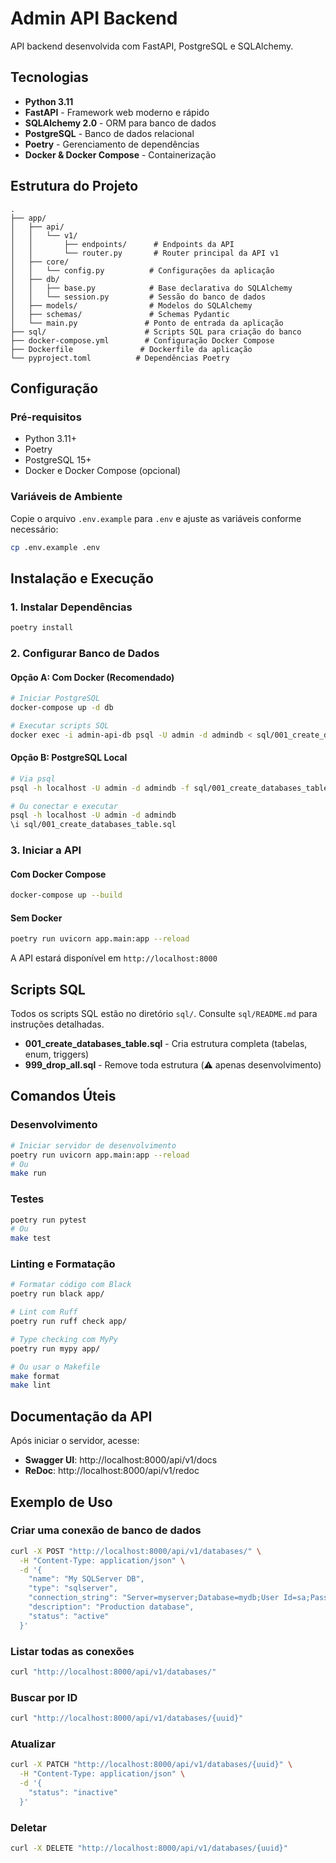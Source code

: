 # Admin API Backend

API backend desenvolvida com FastAPI, PostgreSQL e SQLAlchemy.

## Tecnologias

- **Python 3.11**
- **FastAPI** - Framework web moderno e rápido
- **SQLAlchemy 2.0** - ORM para banco de dados
- **PostgreSQL** - Banco de dados relacional
- **Poetry** - Gerenciamento de dependências
- **Docker & Docker Compose** - Containerização

## Estrutura do Projeto

```
.
├── app/
│   ├── api/
│   │   └── v1/
│   │       ├── endpoints/      # Endpoints da API
│   │       └── router.py       # Router principal da API v1
│   ├── core/
│   │   └── config.py          # Configurações da aplicação
│   ├── db/
│   │   ├── base.py            # Base declarativa do SQLAlchemy
│   │   └── session.py         # Sessão do banco de dados
│   ├── models/                # Modelos do SQLAlchemy
│   ├── schemas/               # Schemas Pydantic
│   └── main.py               # Ponto de entrada da aplicação
├── sql/                      # Scripts SQL para criação do banco
├── docker-compose.yml        # Configuração Docker Compose
├── Dockerfile               # Dockerfile da aplicação
└── pyproject.toml          # Dependências Poetry
```

## Configuração

### Pré-requisitos

- Python 3.11+
- Poetry
- PostgreSQL 15+
- Docker e Docker Compose (opcional)

### Variáveis de Ambiente

Copie o arquivo `.env.example` para `.env` e ajuste as variáveis conforme necessário:

```bash
cp .env.example .env
```

## Instalação e Execução

### 1. Instalar Dependências

```bash
poetry install
```

### 2. Configurar Banco de Dados

#### Opção A: Com Docker (Recomendado)

```bash
# Iniciar PostgreSQL
docker-compose up -d db

# Executar scripts SQL
docker exec -i admin-api-db psql -U admin -d admindb < sql/001_create_databases_table.sql
```

#### Opção B: PostgreSQL Local

```bash
# Via psql
psql -h localhost -U admin -d admindb -f sql/001_create_databases_table.sql

# Ou conectar e executar
psql -h localhost -U admin -d admindb
\i sql/001_create_databases_table.sql
```

### 3. Iniciar a API

#### Com Docker Compose

```bash
docker-compose up --build
```

#### Sem Docker

```bash
poetry run uvicorn app.main:app --reload
```

A API estará disponível em `http://localhost:8000`

## Scripts SQL

Todos os scripts SQL estão no diretório `sql/`. Consulte `sql/README.md` para instruções detalhadas.

- **001_create_databases_table.sql** - Cria estrutura completa (tabelas, enum, triggers)
- **999_drop_all.sql** - Remove toda estrutura (⚠️ apenas desenvolvimento)

## Comandos Úteis

### Desenvolvimento

```bash
# Iniciar servidor de desenvolvimento
poetry run uvicorn app.main:app --reload
# Ou
make run
```

### Testes

```bash
poetry run pytest
# Ou
make test
```

### Linting e Formatação

```bash
# Formatar código com Black
poetry run black app/

# Lint com Ruff
poetry run ruff check app/

# Type checking com MyPy
poetry run mypy app/

# Ou usar o Makefile
make format
make lint
```

## Documentação da API

Após iniciar o servidor, acesse:

- **Swagger UI**: http://localhost:8000/api/v1/docs
- **ReDoc**: http://localhost:8000/api/v1/redoc

## Exemplo de Uso

### Criar uma conexão de banco de dados

```bash
curl -X POST "http://localhost:8000/api/v1/databases/" \
  -H "Content-Type: application/json" \
  -d '{
    "name": "My SQLServer DB",
    "type": "sqlserver",
    "connection_string": "Server=myserver;Database=mydb;User Id=sa;Password=pass;",
    "description": "Production database",
    "status": "active"
  }'
```

### Listar todas as conexões

```bash
curl "http://localhost:8000/api/v1/databases/"
```

### Buscar por ID

```bash
curl "http://localhost:8000/api/v1/databases/{uuid}"
```

### Atualizar

```bash
curl -X PATCH "http://localhost:8000/api/v1/databases/{uuid}" \
  -H "Content-Type: application/json" \
  -d '{
    "status": "inactive"
  }'
```

### Deletar

```bash
curl -X DELETE "http://localhost:8000/api/v1/databases/{uuid}"
```
